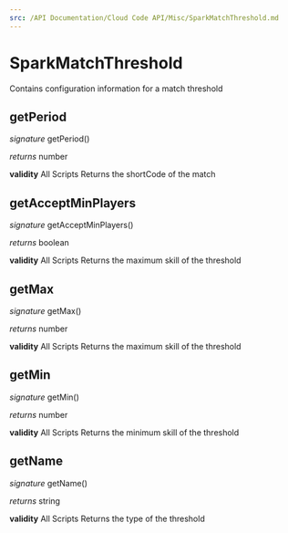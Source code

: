 ```yaml
---
src: /API Documentation/Cloud Code API/Misc/SparkMatchThreshold.md
---
```


# SparkMatchThreshold

Contains configuration information for a match threshold


## getPeriod
_signature_ getPeriod()</p>
_returns_ number</p>
<b>validity</b> All Scripts
Returns the shortCode of the match

## getAcceptMinPlayers
_signature_ getAcceptMinPlayers()</p>
_returns_ boolean</p>
<b>validity</b> All Scripts
Returns the maximum skill of the threshold

## getMax
_signature_ getMax()</p>
_returns_ number</p>
<b>validity</b> All Scripts
Returns the maximum skill of the threshold

## getMin
_signature_ getMin()</p>
_returns_ number</p>
<b>validity</b> All Scripts
Returns the minimum skill of the threshold

## getName
_signature_ getName()</p>
_returns_ string</p>
<b>validity</b> All Scripts
Returns the type of the threshold

